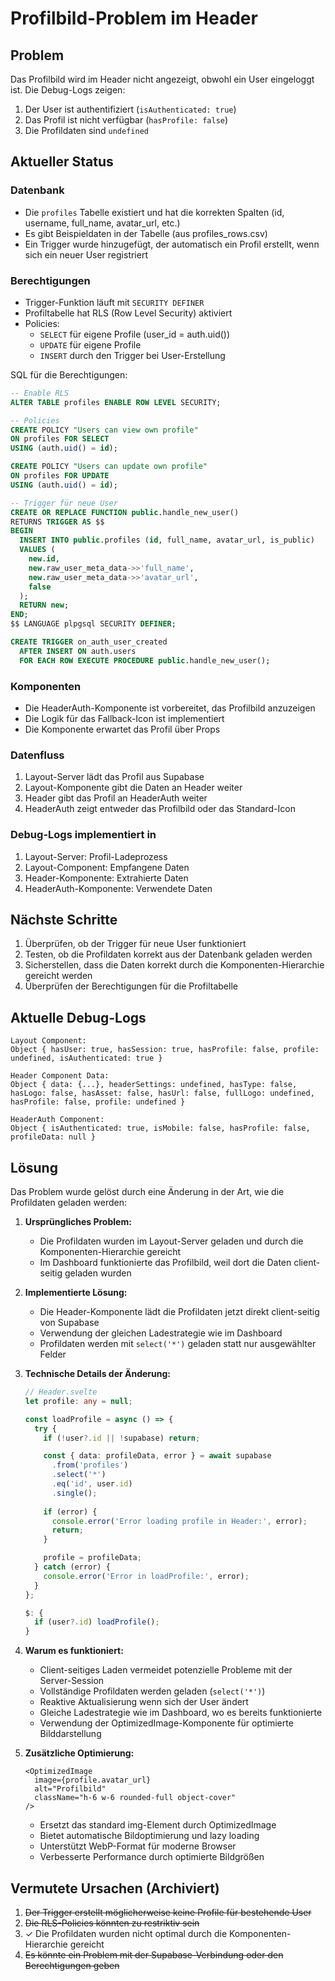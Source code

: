 # Profilbild-Problem im Header

## Problem
Das Profilbild wird im Header nicht angezeigt, obwohl ein User eingeloggt ist. Die Debug-Logs zeigen:

1. Der User ist authentifiziert (`isAuthenticated: true`)
2. Das Profil ist nicht verfügbar (`hasProfile: false`)
3. Die Profildaten sind `undefined`

## Aktueller Status

### Datenbank
- Die `profiles` Tabelle existiert und hat die korrekten Spalten (id, username, full_name, avatar_url, etc.)
- Es gibt Beispieldaten in der Tabelle (aus profiles_rows.csv)
- Ein Trigger wurde hinzugefügt, der automatisch ein Profil erstellt, wenn sich ein neuer User registriert

### Berechtigungen
- Trigger-Funktion läuft mit `SECURITY DEFINER`
- Profiltabelle hat RLS (Row Level Security) aktiviert
- Policies:
  * `SELECT` für eigene Profile (user_id = auth.uid())
  * `UPDATE` für eigene Profile
  * `INSERT` durch den Trigger bei User-Erstellung

SQL für die Berechtigungen:
```sql
-- Enable RLS
ALTER TABLE profiles ENABLE ROW LEVEL SECURITY;

-- Policies
CREATE POLICY "Users can view own profile"
ON profiles FOR SELECT
USING (auth.uid() = id);

CREATE POLICY "Users can update own profile"
ON profiles FOR UPDATE
USING (auth.uid() = id);

-- Trigger für neue User
CREATE OR REPLACE FUNCTION public.handle_new_user()
RETURNS TRIGGER AS $$
BEGIN
  INSERT INTO public.profiles (id, full_name, avatar_url, is_public)
  VALUES (
    new.id,
    new.raw_user_meta_data->>'full_name',
    new.raw_user_meta_data->>'avatar_url',
    false
  );
  RETURN new;
END;
$$ LANGUAGE plpgsql SECURITY DEFINER;

CREATE TRIGGER on_auth_user_created
  AFTER INSERT ON auth.users
  FOR EACH ROW EXECUTE PROCEDURE public.handle_new_user();
```

### Komponenten
- Die HeaderAuth-Komponente ist vorbereitet, das Profilbild anzuzeigen
- Die Logik für das Fallback-Icon ist implementiert
- Die Komponente erwartet das Profil über Props

### Datenfluss
1. Layout-Server lädt das Profil aus Supabase
2. Layout-Komponente gibt die Daten an Header weiter
3. Header gibt das Profil an HeaderAuth weiter
4. HeaderAuth zeigt entweder das Profilbild oder das Standard-Icon

### Debug-Logs implementiert in
1. Layout-Server: Profil-Ladeprozess
2. Layout-Component: Empfangene Daten
3. Header-Komponente: Extrahierte Daten
4. HeaderAuth-Komponente: Verwendete Daten

## Nächste Schritte
1. Überprüfen, ob der Trigger für neue User funktioniert
2. Testen, ob die Profildaten korrekt aus der Datenbank geladen werden
3. Sicherstellen, dass die Daten korrekt durch die Komponenten-Hierarchie gereicht werden
4. Überprüfen der Berechtigungen für die Profiltabelle

## Aktuelle Debug-Logs
```
Layout Component: 
Object { hasUser: true, hasSession: true, hasProfile: false, profile: undefined, isAuthenticated: true }

Header Component Data: 
Object { data: {...}, headerSettings: undefined, hasType: false, hasLogo: false, hasAsset: false, hasUrl: false, fullLogo: undefined, hasProfile: false, profile: undefined }

HeaderAuth Component: 
Object { isAuthenticated: true, isMobile: false, hasProfile: false, profileData: null }
```

## Lösung
Das Problem wurde gelöst durch eine Änderung in der Art, wie die Profildaten geladen werden:

1. **Ursprüngliches Problem:**
   - Die Profildaten wurden im Layout-Server geladen und durch die Komponenten-Hierarchie gereicht
   - Im Dashboard funktionierte das Profilbild, weil dort die Daten client-seitig geladen wurden

2. **Implementierte Lösung:**
   - Die Header-Komponente lädt die Profildaten jetzt direkt client-seitig von Supabase
   - Verwendung der gleichen Ladestrategie wie im Dashboard
   - Profildaten werden mit `select('*')` geladen statt nur ausgewählter Felder

3. **Technische Details der Änderung:**
   ```typescript
   // Header.svelte
   let profile: any = null;

   const loadProfile = async () => {
     try {
       if (!user?.id || !supabase) return;

       const { data: profileData, error } = await supabase
         .from('profiles')
         .select('*')
         .eq('id', user.id)
         .single();
       
       if (error) {
         console.error('Error loading profile in Header:', error);
         return;
       }

       profile = profileData;
     } catch (error) {
       console.error('Error in loadProfile:', error);
     }
   };

   $: {
     if (user?.id) loadProfile();
   }
   ```

4. **Warum es funktioniert:**
   - Client-seitiges Laden vermeidet potenzielle Probleme mit der Server-Session
   - Vollständige Profildaten werden geladen (`select('*')`)
   - Reaktive Aktualisierung wenn sich der User ändert
   - Gleiche Ladestrategie wie im Dashboard, wo es bereits funktionierte
   - Verwendung der OptimizedImage-Komponente für optimierte Bilddarstellung

5. **Zusätzliche Optimierung:**
   ```svelte
   <OptimizedImage
     image={profile.avatar_url}
     alt="Profilbild"
     className="h-6 w-6 rounded-full object-cover"
   />
   ```
   - Ersetzt das standard img-Element durch OptimizedImage
   - Bietet automatische Bildoptimierung und lazy loading
   - Unterstützt WebP-Format für moderne Browser
   - Verbesserte Performance durch optimierte Bildgrößen

## Vermutete Ursachen (Archiviert)
1. ~~Der Trigger erstellt möglicherweise keine Profile für bestehende User~~
2. ~~Die RLS-Policies könnten zu restriktiv sein~~
3. ✓ Die Profildaten wurden nicht optimal durch die Komponenten-Hierarchie gereicht
4. ~~Es könnte ein Problem mit der Supabase-Verbindung oder den Berechtigungen geben~~